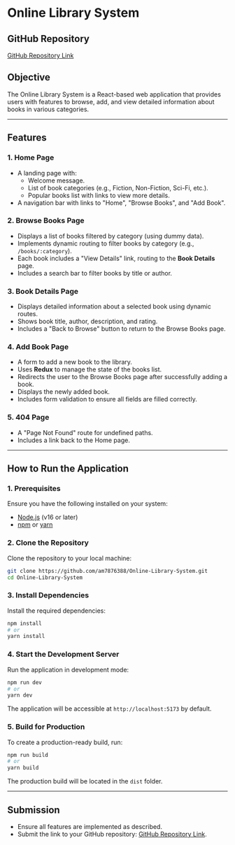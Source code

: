 # Online Library System

## GitHub Repository
[GitHub Repository Link](https://github.com/am7876388/Library-Management-System)

## Objective
The Online Library System is a React-based web application that provides users with features to browse, add, and view detailed information about books in various categories.

---

## Features

### 1. Home Page
- A landing page with:
  - Welcome message.
  - List of book categories (e.g., Fiction, Non-Fiction, Sci-Fi, etc.).
  - Popular books list with links to view more details.
- A navigation bar with links to "Home", "Browse Books", and "Add Book".

### 2. Browse Books Page
- Displays a list of books filtered by category (using dummy data).
- Implements dynamic routing to filter books by category (e.g., `/books/:category`).
- Each book includes a "View Details" link, routing to the **Book Details** page.
- Includes a search bar to filter books by title or author.

### 3. Book Details Page
- Displays detailed information about a selected book using dynamic routes.
- Shows book title, author, description, and rating.
- Includes a "Back to Browse" button to return to the Browse Books page.

### 4. Add Book Page
- A form to add a new book to the library.
- Uses **Redux** to manage the state of the books list.
- Redirects the user to the Browse Books page after successfully adding a book.
- Displays the newly added book.
- Includes form validation to ensure all fields are filled correctly.

### 5. 404 Page
- A "Page Not Found" route for undefined paths.
- Includes a link back to the Home page.

---

## How to Run the Application

### 1. Prerequisites
Ensure you have the following installed on your system:
- [Node.js](https://nodejs.org/) (v16 or later)
- [npm](https://www.npmjs.com/) or [yarn](https://yarnpkg.com/)

### 2. Clone the Repository
Clone the repository to your local machine:
```bash
git clone https://github.com/am7876388/Online-Library-System.git
cd Online-Library-System
```

### 3. Install Dependencies
Install the required dependencies:
```bash
npm install
# or
yarn install
```

### 4. Start the Development Server
Run the application in development mode:
```bash
npm run dev
# or
yarn dev
```

The application will be accessible at `http://localhost:5173` by default.

### 5. Build for Production
To create a production-ready build, run:
```bash
npm run build
# or
yarn build
```
The production build will be located in the `dist` folder.

---

## Submission
- Ensure all features are implemented as described.
- Submit the link to your GitHub repository: [GitHub Repository Link](https://github.com/am7876388/Online-Library-System).
